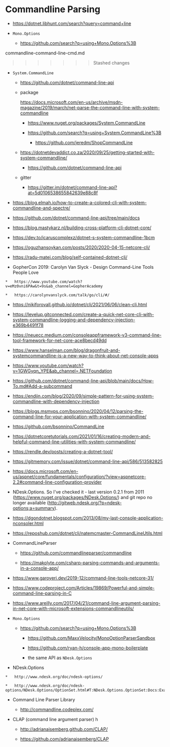 # Commandline Parsing

*   https://dotnet.libhunt.com/search?query=command+line


*   `Mono.Options`

    *   https://github.com/search?q=using+Mono.Options%3B

commandline-command-line-cmd.md
>>>>>>> Stashed changes

*   `System.CommandLine`


    *   https://github.com/dotnet/command-line-api

    *   package

        https://docs.microsoft.com/en-us/archive/msdn-magazine/2019/march/net-parse-the-command-line-with-system-commandline

        *   https://www.nuget.org/packages/System.CommandLine

        *   https://github.com/search?q=using+System.CommandLine%3B

            *   https://github.com/jeredm/ShopCommandLine

    *   https://dotnetdevaddict.co.za/2020/09/25/getting-started-with-system-commandline/

        *   https://github.com/dotnet/command-line-api

    *  gitter
  
        *   https://gitter.im/dotnet/command-line-api?at=5d0106538655842639e88c8f

*   https://blog.elmah.io/how-to-create-a-colored-cli-with-system-commandline-and-spectre/

*   https://github.com/dotnet/command-line-api/tree/main/docs

*   https://blog.mastykarz.nl/building-cross-platform-cli-dotnet-core/

*   https://dev.to/icaruscomplexz/dotnet-s-system-commandline-1bcm

*   https://oguzhansoykan.com/posts/2020/2020-04-15-netcore-cli/

*   https://radu-matei.com/blog/self-contained-dotnet-cli/

*    GopherCon 2019: Carolyn Van Slyck - Design Command-Line Tools People Love
    
    *   https://www.youtube.com/watch?v=eMz0vni6PAw&t=9s&ab_channel=GopherAcademy

    *   https://carolynvanslyck.com/talk/go/cli/#/

*   https://nikiforovall.github.io/dotnet/cli/2021/06/06/clean-cli.html

*   https://levelup.gitconnected.com/create-a-quick-net-core-cli-with-system-commandline-logging-and-dependency-injection-e369b4491f78

*   https://neuecc.medium.com/consoleappframework-v3-command-line-tool-framework-for-net-core-ace8becd49dd

*   https://www.hanselman.com/blog/dragonfruit-and-systemcommandline-is-a-new-way-to-think-about-net-console-apps

*   https://www.youtube.com/watch?v=1GWGyqn_YPE&ab_channel=.NETFoundation



*   https://github.com/dotnet/command-line-api/blob/main/docs/How-To.md#Add-a-subcommand

*   https://endjin.com/blog/2020/09/simple-pattern-for-using-system-commandline-with-dependency-injection

*   https://blogs.msmvps.com/bsonnino/2020/04/12/parsing-the-command-line-for-your-application-with-system-commandline/

*   https://github.com/bsonnino/CommandLine

*   https://dotnetcoretutorials.com/2021/01/16/creating-modern-and-helpful-command-line-utilities-with-system-commandline/


*   https://rendle.dev/posts/creating-a-dotnet-tool/

*   https://gitmemory.com/issue/dotnet/command-line-api/586/513582825

        
*   https://docs.microsoft.com/en-us/aspnet/core/fundamentals/configuration/?view=aspnetcore-2.2#command-line-configuration-provider


*   NDesk.Options. So I've checked it - last version 0.2.1 from 2011 (https://www.nuget.org/packages/NDesk.Options/) and git repo no longer available (http://gitweb.ndesk.org/?p=ndesk-options;a=summary).

*   https://dgondotnet.blogspot.com/2013/08/my-last-console-application-nconsoler.html

*   https://reposhub.com/dotnet/cli/natemcmaster-CommandLineUtils.html


*   CommandLineParser

    *   https://github.com/commandlineparser/commandline

    *   https://makolyte.com/csharp-parsing-commands-and-arguments-in-a-console-app/

*   https://www.garoyeri.dev/2019-12/command-line-tools-netcore-31/

*   https://www.codeproject.com/Articles/19869/Powerful-and-simple-command-line-parsing-in-C

*   https://www.areilly.com/2017/04/21/command-line-argument-parsing-in-net-core-with-microsoft-extensions-commandlineutils/

*   `Mono.Options`

    *   https://github.com/search?q=using+Mono.Options%3B

        *   https://github.com/MaxxVelocity/MonoOptionParserSandbox

        *   https://github.com/ryan-h/console-app-mono-boilerplate

        *   the same API as `NDesk.Options`
    
*    NDesk.Options 

    *   http://www.ndesk.org/doc/ndesk-options/

    *   http://www.ndesk.org/doc/ndesk-options/NDesk.Options/OptionSet.html#T:NDesk.Options.OptionSet:Docs:Example:1

*   Command Line Parser Library 

    *   http://commandline.codeplex.com/

*   CLAP (command line argument parser) h

    *   http://adrianaisemberg.github.com/CLAP/
    
    *   https://github.com/adrianaisemberg/CLAP

